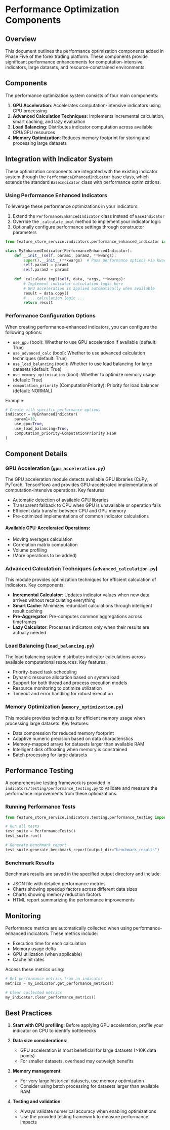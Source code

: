 # Performance Optimization Components

## Overview

This document outlines the performance optimization components added in Phase Five of the forex trading platform. These components provide significant performance enhancements for computation-intensive indicators, large datasets, and resource-constrained environments.

## Components

The performance optimization system consists of four main components:

1. **GPU Acceleration**: Accelerates computation-intensive indicators using GPU processing
2. **Advanced Calculation Techniques**: Implements incremental calculation, smart caching, and lazy evaluation
3. **Load Balancing**: Distributes indicator computation across available CPU/GPU resources
4. **Memory Optimization**: Reduces memory footprint for storing and processing large datasets

## Integration with Indicator System

These optimization components are integrated with the existing indicator system through the `PerformanceEnhancedIndicator` base class, which extends the standard `BaseIndicator` class with performance optimizations.

### Using Performance Enhanced Indicators

To leverage these performance optimizations in your indicators:

1. Extend the `PerformanceEnhancedIndicator` class instead of `BaseIndicator`
2. Override the `_calculate_impl` method to implement your indicator logic
3. Optionally configure performance settings through constructor parameters

```python
from feature_store_service.indicators.performance_enhanced_indicator import PerformanceEnhancedIndicator

class MyEnhancedIndicator(PerformanceEnhancedIndicator):
    def __init__(self, param1, param2, **kwargs):
        super().__init__(**kwargs)  # Pass performance options via kwargs
        self.param1 = param1
        self.param2 = param2
        
    def _calculate_impl(self, data, *args, **kwargs):
        # Implement indicator calculation logic here
        # GPU acceleration is applied automatically when available
        result = data.copy()
        # ... calculation logic ...
        return result
```

### Performance Configuration Options

When creating performance-enhanced indicators, you can configure the following options:

- `use_gpu` (bool): Whether to use GPU acceleration if available (default: True)
- `use_advanced_calc` (bool): Whether to use advanced calculation techniques (default: True)
- `use_load_balancing` (bool): Whether to use load balancing for large datasets (default: True)
- `use_memory_optimization` (bool): Whether to optimize memory usage (default: True)
- `computation_priority` (ComputationPriority): Priority for load balancer (default: NORMAL)

Example:

```python
# Create with specific performance options
indicator = MyEnhancedIndicator(
    param1=10,
    use_gpu=True,
    use_load_balancing=True,
    computation_priority=ComputationPriority.HIGH
)
```

## Component Details

### GPU Acceleration (`gpu_acceleration.py`)

The GPU acceleration module detects available GPU libraries (CuPy, PyTorch, TensorFlow) and provides GPU-accelerated implementations of computation-intensive operations. Key features:

- Automatic detection of available GPU libraries
- Transparent fallback to CPU when GPU is unavailable or operation fails
- Efficient data transfer between CPU and GPU memory
- Pre-optimized implementations of common indicator calculations

#### Available GPU-Accelerated Operations:

- Moving averages calculation
- Correlation matrix computation
- Volume profiling
- (More operations to be added)

### Advanced Calculation Techniques (`advanced_calculation.py`)

This module provides optimization techniques for efficient calculation of indicators. Key components:

- **Incremental Calculator**: Updates indicator values when new data arrives without recalculating everything
- **Smart Cache**: Minimizes redundant calculations through intelligent result caching
- **Pre-Aggregator**: Pre-computes common aggregations across timeframes
- **Lazy Calculator**: Processes indicators only when their results are actually needed

### Load Balancing (`load_balancing.py`)

The load balancing system distributes indicator calculations across available computational resources. Key features:

- Priority-based task scheduling
- Dynamic resource allocation based on system load
- Support for both thread and process execution models
- Resource monitoring to optimize utilization
- Timeout and error handling for robust execution

### Memory Optimization (`memory_optimization.py`)

This module provides techniques for efficient memory usage when processing large datasets. Key features:

- Data compression for reduced memory footprint
- Adaptive numeric precision based on data characteristics
- Memory-mapped arrays for datasets larger than available RAM
- Intelligent disk offloading when memory is constrained
- Batch processing for large datasets

## Performance Testing

A comprehensive testing framework is provided in `indicators/testing/performance_testing.py` to validate and measure the performance improvements from these optimizations.

### Running Performance Tests

```python
from feature_store_service.indicators.testing.performance_testing import PerformanceTests

# Run all tests
test_suite = PerformanceTests()
test_suite.run()

# Generate benchmark report
test_suite.generate_benchmark_report(output_dir="benchmark_results")
```

### Benchmark Results

Benchmark results are saved in the specified output directory and include:

- JSON file with detailed performance metrics
- Charts showing speedup factors across different data sizes
- Charts showing memory reduction factors
- HTML report summarizing the performance improvements

## Monitoring

Performance metrics are automatically collected when using performance-enhanced indicators. These metrics include:

- Execution time for each calculation
- Memory usage delta
- GPU utilization (when applicable)
- Cache hit rates

Access these metrics using:

```python
# Get performance metrics from an indicator
metrics = my_indicator.get_performance_metrics()

# Clear collected metrics
my_indicator.clear_performance_metrics()
```

## Best Practices

1. **Start with CPU profiling**: Before applying GPU acceleration, profile your indicator on CPU to identify bottlenecks

2. **Data size considerations**: 
   - GPU acceleration is most beneficial for large datasets (>10K data points)
   - For smaller datasets, overhead may outweigh benefits

3. **Memory management**:
   - For very large historical datasets, use memory optimization
   - Consider using batch processing for datasets larger than available RAM

4. **Testing and validation**:
   - Always validate numerical accuracy when enabling optimizations
   - Use the provided testing framework to measure performance impacts
